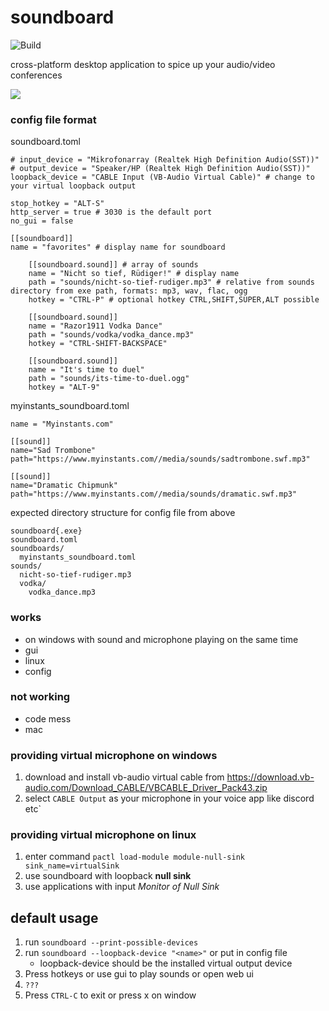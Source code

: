 # soundboard

![Build](https://github.com/gamebooster/soundboard/workflows/Build/badge.svg)

cross-platform desktop application to spice up your audio/video conferences


![](https://i.imgur.com/5OBElu2.png)


### config file format

soundboard.toml
````
# input_device = "Mikrofonarray (Realtek High Definition Audio(SST))"
# output_device = "Speaker/HP (Realtek High Definition Audio(SST))"
loopback_device = "CABLE Input (VB-Audio Virtual Cable)" # change to your virtual loopback output

stop_hotkey = "ALT-S"
http_server = true # 3030 is the default port
no_gui = false

[[soundboard]]
name = "favorites" # display name for soundboard

    [[soundboard.sound]] # array of sounds
    name = "Nicht so tief, Rüdiger!" # display name
    path = "sounds/nicht-so-tief-rudiger.mp3" # relative from sounds directory from exe path, formats: mp3, wav, flac, ogg
    hotkey = "CTRL-P" # optional hotkey CTRL,SHIFT,SUPER,ALT possible

    [[soundboard.sound]]
    name = "Razor1911 Vodka Dance"
    path = "sounds/vodka/vodka_dance.mp3"
    hotkey = "CTRL-SHIFT-BACKSPACE"

    [[soundboard.sound]]
    name = "It's time to duel"
    path = "sounds/its-time-to-duel.ogg"
    hotkey = "ALT-9"
````

myinstants_soundboard.toml
````
name = "Myinstants.com"

[[sound]]
name="Sad Trombone"
path="https://www.myinstants.com//media/sounds/sadtrombone.swf.mp3"

[[sound]]
name="Dramatic Chipmunk"
path="https://www.myinstants.com//media/sounds/dramatic.swf.mp3"
````

expected directory structure for config file from above
````
soundboard{.exe}
soundboard.toml
soundboards/
  myinstants_soundboard.toml
sounds/
  nicht-so-tief-rudiger.mp3
  vodka/
    vodka_dance.mp3
````

### works

* on windows with sound and microphone playing on the same time 
* gui
* linux
* config

### not working

* code mess
* mac

### providing virtual microphone on windows

1. download and install vb-audio virtual cable from https://download.vb-audio.com/Download_CABLE/VBCABLE_Driver_Pack43.zip
2. select `CABLE Output` as your microphone in your voice app like discord etc`

### providing virtual microphone on linux 
1. enter command `pactl load-module module-null-sink sink_name=virtualSink`
2. use soundboard with loopback **null sink**
3. use applications with input *Monitor of Null Sink*

## default usage

1. run `soundboard --print-possible-devices`
2. run `soundboard --loopback-device "<name>"` or put in config file
    * loopback-device should be the installed virtual output device 
3. Press hotkeys or use gui to play sounds or open web ui
4. `???`
5. Press `CTRL-C` to exit or press x on window
